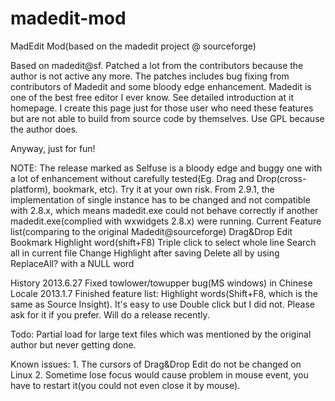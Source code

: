 madedit-mod
===========

MadEdit Mod(based on the madedit project @ sourceforge)

Based on madedit@sf. Patched a lot from the contributors because the author is not active any more. The patches includes bug fixing from contributors of Madedit and some bloody edge enhancement. Madedit is one of the best free editor I ever know. See detailed introduction at it homepage. I create this page just for those user who need these features but are not able to build from source code by themselves. Use GPL because the author does. 

Anyway, just for fun! 

NOTE: The release marked as Selfuse is a bloody edge and buggy one with a lot of enhancement without carefully tested(Eg. Drag and Drop(cross-platform), bookmark, etc). Try it at your own risk. From 2.9.1, the implementation of single instance has to be changed and not compatible with 2.8.x, which means madedit.exe could not behave correctly if another madedit.exe(complied with wxwidgets 2.8.x) were running. 
Current Feature list(comparing to the original Madedit@sourceforge)
Drag&Drop Edit 
Bookmark 
Highlight word(shift+F8) 
Triple click to select whole line 
Search all in current file 
Change Highlight after saving 
Delete all by using ReplaceAll? with a NULL word 

History 
2013.6.27 Fixed towlower/towupper bug(MS windows) in Chinese Locale
2013.1.7 Finished feature list: Highlight words(Shift+F8, which is the same as Source Insight). It's easy to use Double click but I did not. Please ask for it if you prefer. Will do a release recently. 

Todo: Partial load for large text files which was mentioned by the original author but never getting done. 

Known issues: 1. The cursors of Drag&Drop Edit do not be changed on Linux 2. Sometime lose focus would cause problem in mouse event, you have to restart it(you could not even close it by mouse).
